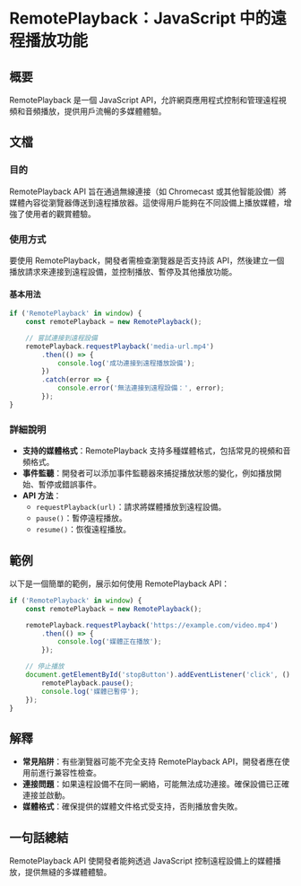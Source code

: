 <!--
Meta Description: # RemotePlayback：JavaScript 中的遠程播放功能 ## 概要 RemotePlayback 是一個 JavaScript API，允許網頁應用程式控制和管理遠程視頻和音頻播放，提供用戶流暢的多媒體體驗。 ## 文檔 ### 目的 RemotePlayback API 旨在通過...
Meta Keywords: remoteplayback, api, javascript, console, requestplayback
-->

# RemotePlayback：JavaScript 中的遠程播放功能

## 概要
RemotePlayback 是一個 JavaScript API，允許網頁應用程式控制和管理遠程視頻和音頻播放，提供用戶流暢的多媒體體驗。

## 文檔
### 目的
RemotePlayback API 旨在通過無線連接（如 Chromecast 或其他智能設備）將媒體內容從瀏覽器傳送到遠程播放器。這使得用戶能夠在不同設備上播放媒體，增強了使用者的觀賞體驗。

### 使用方式
要使用 RemotePlayback，開發者需檢查瀏覽器是否支持該 API，然後建立一個播放請求來連接到遠程設備，並控制播放、暫停及其他播放功能。

#### 基本用法
```javascript
if ('RemotePlayback' in window) {
    const remotePlayback = new RemotePlayback();

    // 嘗試連接到遠程設備
    remotePlayback.requestPlayback('media-url.mp4')
        .then(() => {
            console.log('成功連接到遠程播放設備');
        })
        .catch(error => {
            console.error('無法連接到遠程設備：', error);
        });
}
```

### 詳細說明
- **支持的媒體格式**：RemotePlayback 支持多種媒體格式，包括常見的視頻和音頻格式。
- **事件監聽**：開發者可以添加事件監聽器來捕捉播放狀態的變化，例如播放開始、暫停或錯誤事件。
- **API 方法**：
  - `requestPlayback(url)`：請求將媒體播放到遠程設備。
  - `pause()`：暫停遠程播放。
  - `resume()`：恢復遠程播放。

## 範例
以下是一個簡單的範例，展示如何使用 RemotePlayback API：

```javascript
if ('RemotePlayback' in window) {
    const remotePlayback = new RemotePlayback();

    remotePlayback.requestPlayback('https://example.com/video.mp4')
        .then(() => {
            console.log('媒體正在播放');
        });

    // 停止播放
    document.getElementById('stopButton').addEventListener('click', () => {
        remotePlayback.pause();
        console.log('媒體已暫停');
    });
}
```

## 解釋
- **常見陷阱**：有些瀏覽器可能不完全支持 RemotePlayback API，開發者應在使用前進行兼容性檢查。
- **連接問題**：如果遠程設備不在同一網絡，可能無法成功連接。確保設備已正確連接並啟動。
- **媒體格式**：確保提供的媒體文件格式受支持，否則播放會失敗。

## 一句話總結
RemotePlayback API 使開發者能夠透過 JavaScript 控制遠程設備上的媒體播放，提供無縫的多媒體體驗。